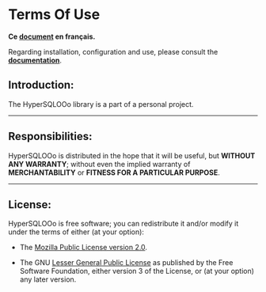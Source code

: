 
# Terms Of Use

**Ce [document][1] en français.**

Regarding installation, configuration and use,
please consult the **[documentation][2]**.

## Introduction:

The HyperSQLOOo library is a part of a personal project.

___
## Responsibilities:

HyperSQLOOo is distributed in the hope that it will be useful,
but **WITHOUT ANY WARRANTY**; without even the implied warranty of
**MERCHANTABILITY** or **FITNESS FOR A PARTICULAR PURPOSE**.

___
## License:

HyperSQLOOo is free software; you can redistribute it and/or
modify it under the terms of either (at your option):

- The [Mozilla Public License version 2.0][3].

- The GNU [Lesser General Public License][4] as published by the Free Software
Foundation, either version 3 of the License, or (at your option) any later version.

[1]: <https://prrvchr.github.io/HyperSQLOOo/source/HyperSQLOOo/registration/TermsOfUse_fr>
[2]: <https://prrvchr.github.io/HyperSQLOOo/>
[3]: <http://mozilla.org/MPL/2.0/>
[4]: <http://www.gnu.org/licenses/lgpl-3.0.html>
